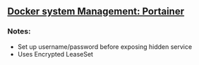 [Docker system Management: Portainer](portainer.html)
-----------------------------------------------------

### Notes:

 - Set up username/password before exposing hidden service
 - Uses Encrypted LeaseSet
